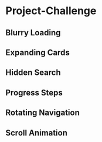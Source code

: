 # Project-Challenge

## Blurry Loading
## Expanding Cards
## Hidden Search
## Progress Steps
## Rotating Navigation
## Scroll Animation
